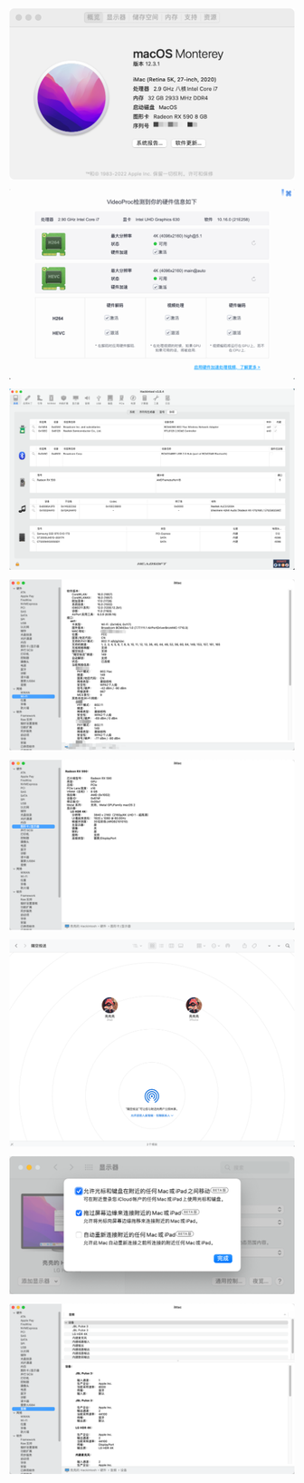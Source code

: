 ![](./d236c09b7b559621243e20236194179bd4b48a38.png)

![](./d19f372caf5b599db654dba7404fa2c6c19bf3fb.png)

![](./251db67405186fd395d33ecee3938e5c7ae9cf9a.png)

![](./730f798e3c5ce57501b3d3d3db02aeaf47bd0f23.png)

![](./6507095aeb95571d327841de9e8a0d78a9885589.png)

![](./a9c54d2159ef889d30b8809a45fd80b40caecbb7.png)

![](./aed99ccb7d5a4a4b30d380d96b007faf81c8066b.png)

![](./d19de9640cf131f510542eb4fe8b0496d2428787.png)